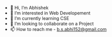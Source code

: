 - 👋 Hi, I’m Abhishek
- 👀 I’m interested in Web Developement
- 🌱 I’m currently learning CSE
- 💞️ I’m looking to collaborate on a Project
- 📫 How to reach me - b.s.abhi152@gmail.com

<!---
abhi-ricky/abhi-ricky is a ✨ special ✨ repository because its `README.md` (this file) appears on your GitHub profile.
You can click the Preview link to take a look at your changes.
--->
